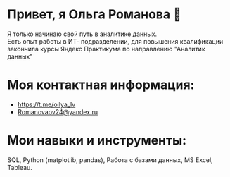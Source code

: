   # Привет, я Ольга Романова 👋
  Я только начинаю свой путь в аналитике данных.  
  Есть опыт работы в ИТ- подразделении, для повышения квалификации закончила курсы Яндекс Практикума по направлению "Аналитик данных"
  
  # Моя контактная информация:
  - https://t.me/ollya_lv
  - Romanovaov24@yandex.ru

  # Мои навыки и инструменты:
  SQL, Python (matplotlib, pandas), Работа с базами данных, MS Excel, Tableau. 

